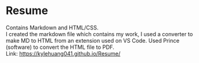 # Resume
Contains Markdown and HTML/CSS.<br>
I created the markdown file which contains my work, I used a converter to make MD to HTML from an extension used on VS Code.
Used Prince (software) to convert the HTML file to PDF.<br>
Link: https://kylehuang041.github.io/Resume/
